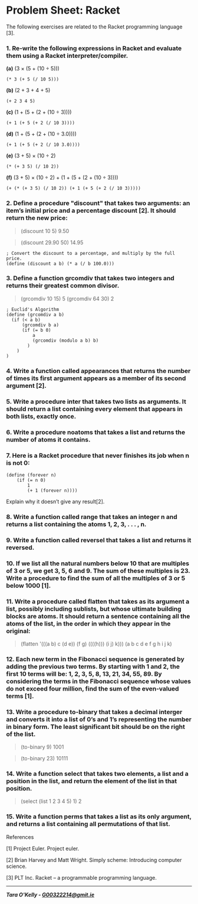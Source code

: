 # Problem Sheet: Racket

The following exercises are related to the Racket programming language [3].
### 1. Re-write the following expressions in Racket and evaluate them using a Racket interpreter/compiler.

**(a)** (3 × (5 + (10 ÷ 5)))

```racket
(* 3 (+ 5 (/ 10 5)))
```

**(b)** (2 + 3 + 4 + 5)

```racket
(+ 2 3 4 5)
```

**(c)** (1 + (5 + (2 + (10 ÷ 3))))

```racket
(+ 1 (+ 5 (+ 2 (/ 10 3))))
```

**(d)** (1 + (5 + (2 + (10 ÷ 3.0))))

```racket
(+ 1 (+ 5 (+ 2 (/ 10 3.0))))
```

**(e)** (3 + 5) × (10 ÷ 2)

```racket
(* (+ 3 5) (/ 10 2))
```

**(f)** (3 + 5) × (10 ÷ 2) + (1 + (5 + (2 + (10 ÷ 3))))

```racket
(+ (* (+ 3 5) (/ 10 2)) (+ 1 (+ 5 (+ 2 (/ 10 3)))))
```

### 2. Define a procedure "discount" that takes two arguments: an item’s initial price and a percentage discount [2]. It should return the new price:

> (discount 10 5)
9.50

> (discount 29.90 50)
14.95

```racket
; Convert the discount to a percentage, and multiply by the full price.
(define (discount a b) (* a (/ b 100.0)))
```

### 3. Define a function grcomdiv that takes two integers and returns their greatest common divisor.

> (grcomdiv 10 15)
5
> (grcomdiv 64 30)
2

```racket
; Euclid's Algorithm
(define (grcomdiv a b)
  (if (< a b)
      (grcomdiv b a)
      (if (= b 0)
          a
          (grcomdiv (modulo a b) b)
        )
    )
)
```

### 4. Write a function called appearances that returns the number of times its first argument appears as a member of its second argument [2].

### 5. Write a procedure inter that takes two lists as arguments. It should return a list containing every element that appears in both lists, exactly once.

### 6. Write a procedure noatoms that takes a list and returns the number of atoms it contains.

### 7. Here is a Racket procedure that never finishes its job when n is not 0:

```racket
(define (forever n)
    (if (= n 0)
        1
        (+ 1 (forever n))))
```

Explain why it doesn’t give any result[2].

### 8. Write a function called range that takes an integer n and returns a list containing the atoms 1, 2, 3, . . . , n.

### 9. Write a function called reversel that takes a list and returns it reversed.

### 10. If we list all the natural numbers below 10 that are multiples of 3 or 5, we get 3, 5, 6 and 9. The sum of these multiples is 23. Write a procedure to find the sum of all the multiples of 3 or 5 below 1000 [1].

### 11. Write a procedure called flatten that takes as its argument a list, possibly including sublists, but whose ultimate building blocks are atoms. It should return a sentence containing all the atoms of the list, in the order in which they appear in the original:

> (flatten '(((a b) c (d e)) (f g) ((((h))) (i j) k)))
(a b c d e f g h i j k)

### 12. Each new term in the Fibonacci sequence is generated by adding the previous two terms. By starting with 1 and 2, the first 10 terms will be: 1, 2, 3, 5, 8, 13, 21, 34, 55, 89. By considering the terms in the Fibonacci sequence whose values do not exceed four million, find the sum of the even-valued terms [1].

### 13. Write a procedure to-binary that takes a decimal interger and converts it into a list of 0’s and 1’s representing the number in binary form. The least significant bit should be on the right of the list.

> (to-binary 9)
1001

> (to-binary 23)
10111

### 14. Write a function select that takes two elements, a list and a position in the list, and return the element of the list in that position.

> (select (list 1 2 3 4 5) 1)
2

### 15. Write a function perms that takes a list as its only argument, and returns a list containing all permutations of that list.

References

[1] Project Euler. Project euler.

[2] Brian Harvey and Matt Wright. Simply scheme: Introducing computer science.

[3] PLT Inc. Racket – a programmable programming language.

-----

__*Tara O'Kelly - G00322214@gmit.ie*__